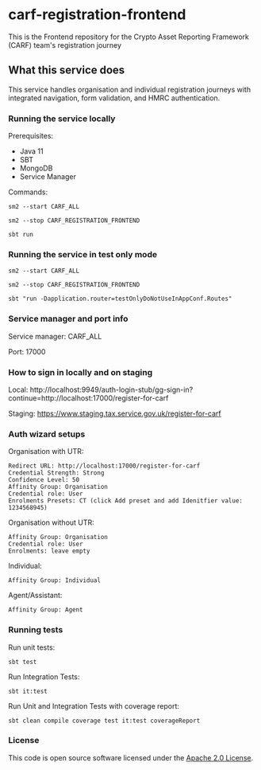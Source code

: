 # carf-registration-frontend

This is the Frontend repository for the Crypto Asset Reporting Framework (CARF) team's registration journey

## What this service does
This service handles organisation and individual registration journeys with integrated navigation, form validation, and HMRC authentication.

### Running the service locally

Prerequisites:
- Java 11
- SBT
- MongoDB
- Service Manager

Commands:
```
sm2 --start CARF_ALL
```
```
sm2 --stop CARF_REGISTRATION_FRONTEND 
```
```
sbt run
```

### Running the service in test only mode
```
sm2 --start CARF_ALL
```
```
sm2 --stop CARF_REGISTRATION_FRONTEND
```
```
sbt "run -Dapplication.router=testOnlyDoNotUseInAppConf.Routes"
```

### Service manager and port info

Service manager: CARF_ALL

Port: 17000

### How to sign in locally and on staging

Local: 
http://localhost:9949/auth-login-stub/gg-sign-in?continue=http://localhost:17000/register-for-carf

Staging:
https://www.staging.tax.service.gov.uk/register-for-carf

### Auth wizard setups
Organisation with UTR:
```
Redirect URL: http://localhost:17000/register-for-carf
Credential Strength: Strong
Confidence Level: 50
Affinity Group: Organisation
Credential role: User
Enrolments Presets: CT (click Add preset and add Idenitfier value: 1234568945)
```

Organisation without UTR:
```
Affinity Group: Organisation
Credential role: User
Enrolments: leave empty
```

Individual:
```
Affinity Group: Individual
```

Agent/Assistant:
```
Affinity Group: Agent
```

### Running tests
Run unit tests:
```
sbt test
```
Run Integration Tests:
```
sbt it:test
```
Run Unit and Integration Tests with coverage report:
```
sbt clean compile coverage test it:test coverageReport
```
### License

This code is open source software licensed under the [Apache 2.0 License]("http://www.apache.org/licenses/LICENSE-2.0.html").